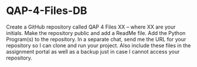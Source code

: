 # QAP-4-Files-DB
 Create a GitHub repository called QAP 4 Files XX – where XX are your initials. Make the repository public and add a ReadMe file. Add the Python Program(s) to the repository. In a separate chat, send me the URL for your repository so I can clone and run your project. Also include these files in the assignment portal as well as a backup just in case I cannot access your repository.
